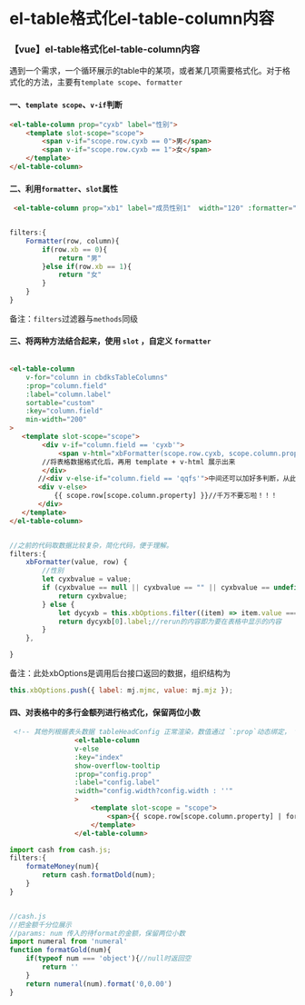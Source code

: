 # el-table格式化el-table-column内容

### 【vue】el-table格式化el-table-column内容

遇到一个需求，一个循环展示的table中的某项，或者某几项需要格式化。对于格式化的方法，主要有`template scope`、`formatter`

#### 一、`template scope`、`v-if`判断

```html
<el-table-column prop="cyxb" label="性别">
    <template slot-scope="scope">
        <span v-if="scope.row.cyxb == 0">男</span>
        <span v-if="scope.row.cyxb == 1">女</span>
    </template>
</el-table-column>

```

#### 二、利用`formatter`、`slot`属性

```html
 <el-table-column prop="xb1" label="成员性别1"  width="120" :formatter="Formatter">

```

```javaScript

filters:{
    Formatter(row, column){
        if(row.xb == 0){
            return "男"
        }else if(row.xb == 1){
            return "女"
        }
    }
}

```

备注：`filters`过滤器与`methods`同级

#### 三、将两种方法结合起来，使用 `slot` ，自定义 `formatter`

```html

<el-table-column
    v-for="column in cbdksTableColumns"
    :prop="column.field"
    :label="column.label"
    sortable="custom"
    :key="column.field"
    min-width="200"
>
   <template slot-scope="scope">
        <div v-if="column.field == 'cyxb'">
            <span v-html="xbFormatter(scope.row.cyxb, scope.column.property)"></span>
        //将表格数据格式化后，再用 template + v-html 展示出来
        </div>
       //<div v-else-if="column.field == 'qqfs'">中间还可以加好多判断，从此针对某列的值进行格式化。
       <div v-else>
           {{ scope.row[scope.column.property] }}//千万不要忘啦！！！
       </div>
   </template>
</el-table-column>


```

```javascript

//之前的代码取数据比较复杂，简化代码，便于理解。
filters:{
    xbFormatter(value, row) {
        //性别
        let cyxbvalue = value;
        if (cyxbvalue == null || cyxbvalue == "" || cyxbvalue == undefined) {
            return cyxbvalue;
        } else {
            let dycyxb = this.xbOptions.filter((item) => item.value === cyxbvalue);//filter过滤方法（看自己的情况、需求）
            return dycyxb[0].label;//rerun的内容即为要在表格中显示的内容
        }
    },

}


```

备注：此处xbOptions是调用后台接口返回的数据，组织结构为

```javascript
this.xbOptions.push({ label: mj.mjmc, value: mj.mjz });
```

#### 四、对表格中的多行金额列进行格式化，保留两位小数

```html
 <!-- 其他列根据表头数据 tableHeadConfig 正常渲染，数值通过 `:prop`动态绑定， tableHeadConfig 数据中的prop的值是 tableData 中的item的key，即每列的prop值绑定在table中 -->
                <el-table-column 
                v-else
                :key="index"
                show-overflow-tooltip
                :prop="config.prop"
                :label="config.label"
                :width="config.width?config.width : ''"
                >
                    <template slot-scope = "scope">
                        <span>{{ scope.row[scope.column.property] | formateMoney }}</span>
                    </template>
                </el-table-column>
```

```javascript
import cash from cash.js;
filters:{
    formateMoney(num){
        return cash.formatDold(num);
    }
}
```

```javascript

//cash.js
//把金额千分位展示
//params: num 传入的待format的金额，保留两位小数
import numeral from 'numeral'
function formatGold(num){
    if(typeof num === 'object'){//null时返回空
        return ''
    }
    return numeral(num).format('0,0.00')
}
```

